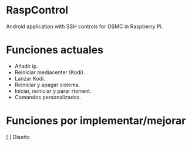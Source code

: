 # RaspControl

Android application with SSH controls for OSMC in Raspberry Pi.

# Funciones actuales
- Añadir ip.
- Reiniciar mediacenter (Kodi).
- Lanzar Kodi.
- Reiniciar y apagar sistema.
- Iniciar, reiniciar y parar rtorrent.
- Comandos personalizados.

# Funciones por implementar/mejorar

[ ] Diseño
